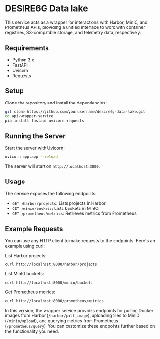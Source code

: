 # DESIRE6G Data lake

This service acts as a wrapper for interactions with Harbor, MinIO, and
Prometheus APIs, providing a unified interface to work with container
registries, S3-compatible storage, and telemetry data, respectively.

## Requirements

- Python 3.x
- FastAPI
- Uvicorn
- Requests

## Setup

Clone the repository and install the dependencies:

```bash
git clone https://github.com/yourusername/desire6g-data-lake.git
cd api-wrapper-service
pip install fastapi uvicorn requests
```

## Running the Server

Start the server with Uvicorn:

```bash
uvicorn app:app --reload
```

The server will start on `http://localhost:8000`.

## Usage
The service exposes the following endpoints:

- `GET /harbor/projects`: Lists projects in Harbor.
- `GET /minio/buckets`: Lists buckets in MinIO.
- `GET /prometheus/metrics`: Retrieves metrics from Prometheus.

## Example Requests

You can use any HTTP client to make requests to the endpoints. Here's an example using curl:

List Harbor projects:

```bash
curl http://localhost:8000/harbor/projects
```

List MinIO buckets:

```bash
curl http://localhost:8000/minio/buckets
```

Get Prometheus metrics:

```bash
curl http://localhost:8000/prometheus/metrics
```

In this version, the wrapper service provides endpoints for pulling Docker
images from Harbor (`/harbor/pull_image`), uploading files to MinIO
(`/minio/upload`), and querying metrics from Prometheus (`/prometheus/query`). You
can customize these endpoints further based on the functionality you need.



